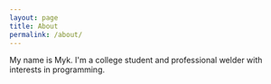 ```yaml
---
layout: page
title: About
permalink: /about/
---
```

My name is Myk. I'm a college student and professional welder with interests in programming.

